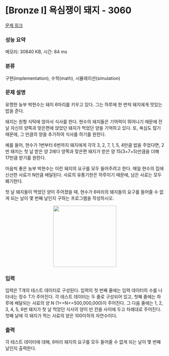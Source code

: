 # [Bronze I] 욕심쟁이 돼지 - 3060 

[문제 링크](https://www.acmicpc.net/problem/3060) 

### 성능 요약

메모리: 30840 KB, 시간: 84 ms

### 분류

구현(implementation), 수학(math), 시뮬레이션(simulation)

### 문제 설명

<p>
	유명한 농부 박현수는 돼지 6마리를 키우고 있다. 그는 하루에 한 번씩 돼지에게 맛있는 밥을 준다.</p>
<p>
	돼지는 원형 식탁에 앉아서 식사를 한다. 현수의 돼지들은 기억력이 뛰어나기 때문에 전 날 자신의 양쪽과 맞은편에 앉았던 돼지가 먹었던 양을 기억하고 있다. 또, 욕심도 많기 때문에, 그 만큼의 양을 추가하여 식사를 하기를 원한다.</p>
<p>
	예를 들어, 현수가 1번부터 6번까지 돼지에게 각각 3, 2, 7, 1, 5, 4만큼 밥을 주었다면, 2번 돼지는 첫 날 받은 양 2에다 양쪽과 맞은편 돼지가 받은 양 15(3+7+5)만큼을 더해 17만큼 받기를 원한다.</p>
<p>
	마음씩 좋은 농부 박현수는 이런 돼지의 요구를 모두 들어주려고 한다. 매일 현수의 집에 신선한 사료가 N만큼 배달된다. 사료의 유통기한은 하루이기 때문에, 남은 사료는 모두 폐기한다.</p>
<p>
	첫 날 돼지들이 먹었던 양이 주어졌을 때, 현수가 6마리의 돼지들의 요구를 들어줄 수 없게 되는 날이 몇 번째 날인지 구하는 프로그램을 작성하시오.</p>
<p style="text-align: center;">
	<img alt="" src="" style="width: 200px; height: 194px;"></p>

### 입력 

 <p>
	입력은 T개의 테스트 데이터로 구성된다. 입력의 첫 번째 줄에는 입력 데이터의 수를 나타내는 정수 T가 주어진다. 각 테스트 데이터는 두 줄로 구성되어 있고, 첫째 줄에는 하루에 배달되는 사료의 양 N (1<=N<=500,000,000)이 주어진다. 그 다음 줄에는 1, 2, 3, 4, 5, 6번 돼지가 첫 날 먹었던 식사의 양이 빈 칸을 사이에 두고 차례대로 주어진다. 첫째 날에 각 돼지가 먹는 사료의 양은 100이하의 자연수이다.</p>

### 출력 

 <p>
	각 테스트 데이터에 대해, 6마리 돼지의 요구를 모두 들어줄 수 없게 되는 날이 몇 번째 날인지 출력한다.</p>

